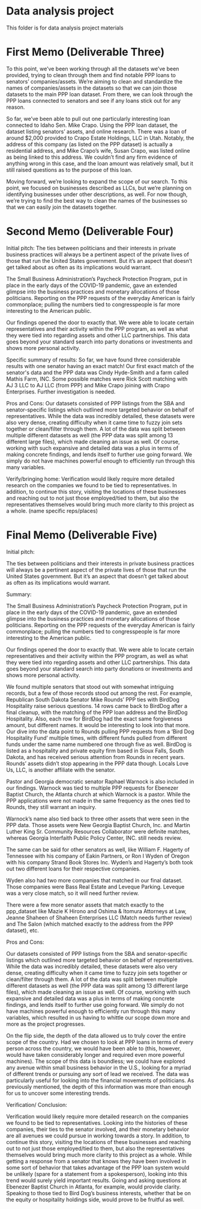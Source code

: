 # Data analysis project

This folder is for data analysis project materials

# First Memo (Deliverable Three)
To this point, we’ve been working through all the datasets we’ve been provided, trying to clean through them and find notable PPP loans to senators’ companies/assets. We’re aiming to clean and standardize the names of companies/assets in the datasets so that we can join those datasets to the main PPP loan dataset. From there, we can look through the PPP loans connected to senators and see if any loans stick out for any reason. 

So far, we’ve been able to pull out one particularly interesting loan connected to Idaho Sen. Mike Crapo. Using the PPP loan dataset, the dataset listing senators’ assets, and online research. There was a loan of around $2,000 provided to Crapo Estate Holdings, LLC in Utah. Notably, the address of this company (as listed on the PPP dataset) is actually a residential address, and Mike Crapo’s wife, Susan Crapo, was listed online as being linked to this address. We couldn’t find any firm evidence of anything wrong in this case, and the loan amount was relatively small, but it still raised questions as to the purpose of this loan. 

Moving forward, we’re looking to expand the scope of our search. To this point, we focused on businesses described as LLCs, but we’re planning on identifying businesses under other descriptions, as well. For now though, we’re trying to find the best way to clean the names of the businesses so that we can easily join the datasets together. 


# Second Memo (Deliverable Four)
Initial pitch: The ties between politicians and their interests in private business practices will always be a pertinent aspect of the private lives of those that run the United States government. But it’s an aspect that doesn’t get talked about as often as its implications would warrant. 

The Small Business Administration’s Paycheck Protection Program, put in place in the early days of the COVID-19 pandemic, gave an extended glimpse into the business practices and monetary allocations of those politicians. Reporting on the PPP requests of the everyday American is fairly commonplace; pulling the numbers tied to congresspeople is far more interesting to the American public. 

Our findings opened the door to exactly that. We were able to locate certain representatives and their activity within the PPP program, as well as what they were tied into regarding assets and other LLC partnerships. This data goes beyond your standard search into party donations or investments and shows more personal activity.

Specific summary of results: So far, we have found three considerable results with one senator having an exact match! Our first exact match of the senator's data and the PPP data was Cindy Hyde-Smith and a farm called Mathis Farm, INC. Some possible matches were Rick Scott matching with AJ 3 LLC to AJ LLC (from PPP) and Mike Crapo joining with Crapo Enterprises. Further investigation is needed. 

Pros and Cons: Our datasets consisted of PPP listings from the SBA and senator-specific listings which outlined more targeted behavior on behalf of representatives. While the data was incredibly detailed, these datasets were also very dense, creating difficulty when it came time to fuzzy join sets together or clean/filter through them. A lot of the data was split between multiple different datasets as well (the PPP data was split among 13 different large files), which made cleaning an issue as well. Of course, working with such expansive and detailed data was a plus in terms of making concrete findings, and lends itself to further use going forward. We simply do not have machines powerful enough to efficiently run through this many variables. 

Verify/bringing home: Verification would likely require more detailed research on the companies we found to be tied to representatives. In addition, to continue this story, visiting the locations of these businesses and reaching out to not just those employed/tied to them, but also the representatives themselves would bring much more clarity to this project as a whole. (name specific reps/places)

# Final Memo (Deliverable Five)
Initial pitch: 

The ties between politicians and their interests in private business practices will always be a pertinent aspect of the private lives of those that run the United States government. But it’s an aspect that doesn’t get talked about as often as its implications would warrant. 

Summary:

The Small Business Administration’s Paycheck Protection Program, put in place in the early days of the COVID-19 pandemic, gave an extended glimpse into the business practices and monetary allocations of those politicians. Reporting on the PPP requests of the everyday American is fairly commonplace; pulling the numbers tied to congresspeople is far more interesting to the American public. 

Our findings opened the door to exactly that. We were able to locate certain representatives and their activity within the PPP program, as well as what they were tied into regarding assets and other LLC partnerships. This data goes beyond your standard search into party donations or investments and shows more personal activity.

We found multiple senators that stood out with somewhat intriguing records, but a few of those records stood out among the rest. For example, Republican South Dakota Senator Mike Rounds’ PPP ties with BirdDog Hospitality raise serious questions. 14 rows came back to BirdDog after a final cleanup, with the matching of the PPP loan address and the BirdDog Hospitality. Also, each row for BirdDog had the exact same forgiveness amount, but different names. It would be interesting to look into that more. 
Our dive into the data point to Rounds pulling PPP requests from a ‘Bird Dog Hospitality Fund’ multiple times, with different funds pulled from different funds under the same name numbered one through five as well. BirdDog is listed as a hospitality and private equity firm based in Sioux Falls, South Dakota, and has received serious attention from Rounds in recent years. 
Rounds’ assets didn’t stop appearing in the PPP data though. Locals Love Us, LLC, is another affiliate with the senator. 

Pastor and Georgia democratic senator Raphael Warnock is also included in our findings. Warnock was tied to multiple PPP requests for Ebenezer Baptist Church, the Atlanta church at which Warnock is a pastor. While the PPP applications were not made in the same frequency as the ones tied to Rounds, they still warrant an inquiry. 

Warnock’s name also tied back to three other assets that were seen in the PPP data. Those assets were New Georgia Baptist Church, Inc. and Martin Luther King Sr. Community Resources Collaborator  were definite matches, whereas Georgia Interfaith Public Policy Center, INC. still needs review. 

The same can be said for other senators as well, like William F. Hagerty of Tennessee with his company of Eakin Partners, or Ron I Wyden of Oregon with his company Strand Book Stores Inc. Wyden’s and Hagerty’s both took out two different loans for their respective companies. 

Wyden also had two more companies that matched in our final dataset. Those companies were Bass Real Estate and Leveque Parking. Leveque was a very close match, so it will need further review. 

There were a few more senator assets that match exactly to the ppp_dataset like Mazie K Hirono and Oshima & Itomura Attorneys at Law, Jeanne Shaheen of Shaheen Enterprises LLC (Match needs further review) and The Salon (which matched exactly to the address from the PPP dataset), etc. 

Pros and Cons: 

Our datasets consisted of PPP listings from the SBA and senator-specific listings which outlined more targeted behavior on behalf of representatives. While the data was incredibly detailed, these datasets were also very dense, creating difficulty when it came time to fuzzy join sets together or clean/filter through them. A lot of the data was split between multiple different datasets as well (the PPP data was split among 13 different large files), which made cleaning an issue as well. Of course, working with such expansive and detailed data was a plus in terms of making concrete findings, and lends itself to further use going forward. We simply do not have machines powerful enough to efficiently run through this many variables, which resulted in us having to whittle our scope down more and more as the project progresses.

On the flip side, the depth of the data allowed us to truly cover the entire scope of the country. Had we chosen to look at PPP loans in terms of every person across the country, we would have been able to (this, however, would have taken considerably longer and required even more powerful machines). The scope of this data is boundless; we could have explored any avenue within small business behavior in the U.S., looking for a myriad of different trends or pursuing any sort of lead we received. The data was particularly useful for looking into the financial movements of politicians. As previously mentioned, the depth of this information was more than enough for us to uncover some interesting trends.

Verification/ Conclusion:

Verification would likely require more detailed research on the companies we found to be tied to representatives. Looking into the histories of these companies, their ties to the senator involved, and their monetary behavior are all avenues we could pursue in working towards a story. In addition, to continue this story, visiting the locations of these businesses and reaching out to not just those employed/tied to them, but also the representatives themselves would bring much more clarity to this project as a whole. While getting a response from a senator that knows they have been involved in some sort of behavior that takes advantage of the PPP loan system would be unlikely (spare for a statement from a spokesperson), looking into this trend would surely yield important results. Going and asking questions at Ebenezer Baptist Church in Atlanta, for example, would provide clarity. Speaking to those tied to Bird Dog’s business interests, whether that be on the equity or hospitality holdings side, would prove to be fruitful as well. 



